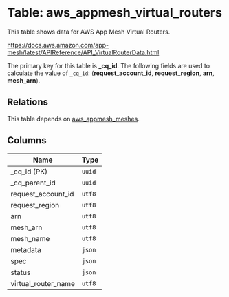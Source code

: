 # Table: aws_appmesh_virtual_routers

This table shows data for AWS App Mesh Virtual Routers.

https://docs.aws.amazon.com/app-mesh/latest/APIReference/API_VirtualRouterData.html

The primary key for this table is **_cq_id**.
The following fields are used to calculate the value of `_cq_id`: (**request_account_id**, **request_region**, **arn**, **mesh_arn**).
## Relations

This table depends on [aws_appmesh_meshes](aws_appmesh_meshes.md).

## Columns

| Name          | Type          |
| ------------- | ------------- |
|_cq_id (PK)|`uuid`|
|_cq_parent_id|`uuid`|
|request_account_id|`utf8`|
|request_region|`utf8`|
|arn|`utf8`|
|mesh_arn|`utf8`|
|mesh_name|`utf8`|
|metadata|`json`|
|spec|`json`|
|status|`json`|
|virtual_router_name|`utf8`|